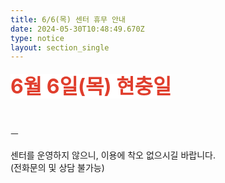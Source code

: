 ```yaml
---
title: 6/6(목) 센터 휴무 안내
date: 2024-05-30T10:48:49.670Z
type: notice
layout: section_single
---
```

<p><span style="color: #e03e2d; font-size: 24pt;"><strong><span style="background-color: #ffffff;">6월 6일(목) 현충일</span></strong></span></p>
<p>&nbsp;</p>
<p>ㅡ</p>
<p>센터를 운영하지 않으니, 이용에 착오 없으시길 바랍니다.<br />(전화문의 및 상담 불가능)</p>